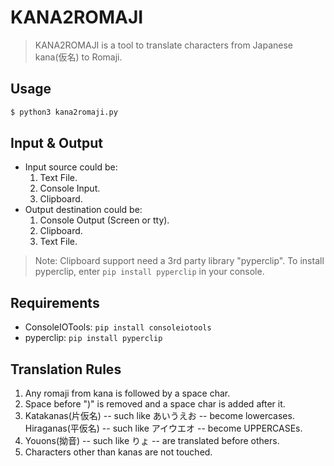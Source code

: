 # KANA2ROMAJI
> KANA2ROMAJI is a tool to translate characters from Japanese kana(仮名) to Romaji.

## Usage
```sh
$ python3 kana2romaji.py
```

## Input & Output
* Input source could be:
    1. Text File.
    2. Console Input.
    3. Clipboard.
* Output destination could be:
    1. Console Output (Screen or tty).
    2. Clipboard.
    3. Text File.

> Note: Clipboard support need a 3rd party library "pyperclip".
> To install pyperclip, enter `pip install pyperclip` in your console.

## Requirements
* ConsoleIOTools: `pip install consoleiotools`
* pyperclip: `pip install pyperclip`

## Translation Rules
1. Any romaji from kana is followed by a space char.
2. Space before ")" is removed and a space char is added after it.
3. Katakanas(片仮名) -- such like あいうえお -- become lowercases. Hiraganas(平仮名) -- such like アイウエオ -- become UPPERCASEs.
4. Youons(拗音) -- such like りょ -- are translated before others.
5. Characters other than kanas are not touched.

